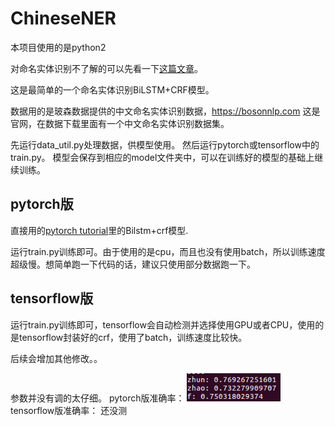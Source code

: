 # ChineseNER
本项目使用的是python2

对命名实体识别不了解的可以先看一下<a href="https://blog.csdn.net/buppt/article/details/81180361">这篇文章</a>。

这是最简单的一个命名实体识别BiLSTM+CRF模型。

数据用的是玻森数据提供的中文命名实体识别数据，https://bosonnlp.com 这是官网，在数据下载里面有一个中文命名实体识别数据集。

先运行data_util.py处理数据，供模型使用。
然后运行pytorch或tensorflow中的train.py。
模型会保存到相应的model文件夹中，可以在训练好的模型的基础上继续训练。
## pytorch版
直接用的<a href="https://pytorch.org/tutorials/beginner/nlp/advanced_tutorial.html">pytorch tutorial</a>里的Bilstm+crf模型.

运行train.py训练即可。由于使用的是cpu，而且也没有使用batch，所以训练速度超级慢。想简单跑一下代码的话，建议只使用部分数据跑一下。

## tensorflow版
运行train.py训练即可，tensorflow会自动检测并选择使用GPU或者CPU，使用的是tensorflow封装好的crf，使用了batch，训练速度比较快。


后续会增加其他修改。。

参数并没有调的太仔细。
pytorch版准确率：
<img src="img/pytorch.png" width="150px"/>
tensorflow版准确率：
还没测

